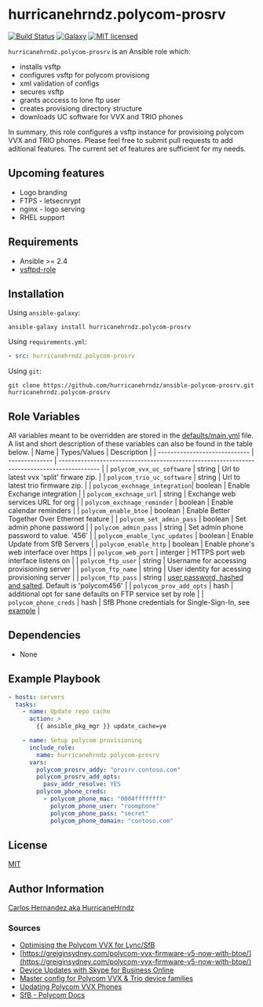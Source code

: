 # hurricanehrndz.polycom-prosrv

[![Build Status](https://img.shields.io/travis/hurricanehrndz/ansible-polycom-porvsrv/master.svg?style=for-the-badge&logo=travis)](https://travis-ci.org/hurricanehrndz/ansible-polycom-prosrv)
[![Galaxy](http://img.shields.io/badge/galaxy-hurricanehrndz.polycom--prosrv-blue.svg?style=for-the-badge&logo=ansible)](https://galaxy.ansible.com/hurricanehrndz/polycom-prosrv)
[![MIT licensed](https://img.shields.io/badge/license-MIT-blue.svg?style=for-the-badge)](https://raw.githubusercontent.com/hurricanehrndz/ansible-rustup/master/LICENSE)

`hurricanehrndz.polycom-prosrv` is an Ansible role which:

- installs vsftp
- configures vsftp for polycom provisiong
- xml validation of configs
- secures vsftp
- grants acccess to lone ftp user
- creates provisiong directory structure
- downloads UC software for VVX and TRIO phones

In summary, this role configures a vsftp instance for provisioing polycom VVX
and TRIO phones. Please feel free to submit pull requests to add aditional
features. The current set of features are sufficient for my needs.

## Upcoming features

- Logo branding
- FTPS - letsecnrypt
- nginx - logo serving
- RHEL support

## Requirements

- Ansible >= 2.4
- [vsftpd-role](requirementsl.yml)

## Installation

Using `ansible-galaxy`:

```shell
ansible-galaxy install hurricanehrndz.polycom-prosrv
```

Using `requirements.yml`:

```yaml
- src: hurricanehrndz.polycom-prosrv
```

Using `git`:

```shell
git clone https://github.com/hurricanehrndz/ansible-polycom-prosrv.git hurricanehrndz.polycom-prosrv
```

## Role Variables

All variables meant to be overridden are stored in the
[defaults/main.yml](defaults/main.yml) file. A list and short description of
these variables can also be found in the table below.
| Name                          | Types/Values   | Description                                                                                  |
| ----------------------------- | -------------- | -------------------------------------------------------------------------------------------  |
| `polycom_vvx_uc_software`     | string         | Url to latest vvx 'split' firware zip.                                                       |
| `polycom_trio_uc_software`    | string         | Url  to latest trio firmware zip.                                                            |
| `polycom_exchnage_integration`| boolean        | Enable Exchange integration                                                                  |
| `polycom_exchnage_url`        | string         | Exchange web services URL for org                                                            |
| `polycom_exchnage_reminder`   | boolean        | Enable calendar reminders                                                                    |
| `polycom_enable_btoe`         | boolean        | Enable Better Together Over Ethernet feature                                                 |
| `polycom_set_admin_pass`      | boolean        | Set admin phone password                                                                     |
| `polycom_admin_pass`          | string         | Set admin phone password to value. '456'                                                     |
| `polycom_enable_lync_updates` | boolean        | Enable Update from SfB Servers                                                               |
| `polycom_enable_http`         | boolean        | Enable phone's web interface over https                                                      |
| `polycom_web_port`            | interger       | HTTPS port web interface listens on                                                          |
| `polycom_ftp_user`            | string         | Username for accessing provisioning server                                                   |
| `polycom_ftp_name`            | string         | User identity for acessing provisioning server                                               |
| `polycom_ftp_pass`            | string         | [user password, hashed and salted](https://bit.ly/2PD9Vgr). Default is 'polycom456'          |
| `polycom_prov_add_opts`       | hash           | additional opt for sane defaults on FTP service set by role                                  |
| `polycom_phone_creds`         | hash           | SfB Phone credentials for Single-Sign-In, see [example](molecule/default/vars/test-vars.yml) |

## Dependencies

- None

## Example Playbook

```yaml
- hosts: servers
  tasks:
    - name: Update repo cache
      action: >
        {{ ansible_pkg_mgr }} update_cache=ye

    - name: Setup polycom provisioning
      include_role:
        name: hurricanehrndz.polycom-prosrv
      vars:
        polycom_prosrv_addy: "prosrv.contoso.com"
        polycom_prosrv_add_opts:
          pasv_addr_resolve: YES
        polycom_phone_creds:
          - polycom_phone_mac: "0004ffffffff"
            polycom_phone_user: "roomphone"
            polycom_phone_pass: "secret"
            polycom_phone_domain: "contoso.com"
```

## License

[MIT](LICENSE)

## Author Information

[Carlos Hernandez aka HurricaneHrndz](https://github.com/hurricanehrndz)

### Sources

- [Optimising the Polycom VVX for Lync/SfB](https://greiginsydney.com/optimising-the-polycom-vvx-for-lync/)
- [https://greiginsydney.com/polycom-vvx-firmware-v5-now-with-btoe/](https://greiginsydney.com/polycom-vvx-firmware-v5-now-with-btoe/)
- [Device Updates with Skype for Business Online](http://blog.schertz.name/2016/07/device-updates-with-skype-for-business-online/)
- [Master config for Polycom VVX & Trio device families](https://github.com/greiginsydney/000000000000.cfg/)
- [Updating Polycom VVX Phones](https://blog.schertz.name/2013/10/updating-polycom-vvx-phones/)
- [SfB - Polycom Docs](https://support.polycom.com/content/dam/polycom-support/products/voice/business-media-phones/downloads/previous-versions/archived-documents/en/uc-software-lync-deploy-guide-5-5-1.pdf)
